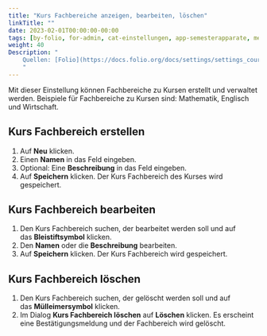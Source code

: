 ```yaml
---
title: "Kurs Fachbereiche anzeigen, bearbeiten, löschen"
linkTitle: ""
date: 2023-02-01T00:00:00-00:00
tags: [by-folio, for-admin, cat-einstellungen, app-semesterapparate, meta-workflow_sammlung, meta-uebersetzungsproblem]
weight: 40
Description: "
    Quellen: [Folio](https://docs.folio.org/docs/settings/settings_courses/settings_courses/#settings--courses--course-department ) & [GBV](https://info.gbv.de/pages/viewpage.action?pageId=844890122)
    "
---
```


Mit dieser Einstellung können Fachbereiche zu Kursen erstellt und verwaltet werden. Beispiele für Fachbereiche zu Kursen sind: Mathematik, Englisch und Wirtschaft.

## Kurs Fachbereich erstellen

1.  Auf **Neu** klicken.
2.  Einen **Namen** in das Feld eingeben.
3.  Optional: Eine **Beschreibung** in das Feld eingeben.
4.  Auf **Speichern** klicken. Der Kurs Fachbereich des Kurses wird gespeichert.

## Kurs Fachbereich bearbeiten

1.  Den Kurs Fachbereich suchen, der bearbeitet werden soll und auf das **Bleistiftsymbol** klicken.
2.  Den **Namen** oder die **Beschreibung** bearbeiten.
3.  Auf **Speichern** klicken. Der Kurs Fachbereich wird gespeichert.

## Kurs Fachbereich löschen

1.  Den Kurs Fachbereich suchen, der gelöscht werden soll und auf das **Mülleimersymbol** klicken.
2.  Im Dialog **Kurs Fachbereich löschen** auf **Löschen** klicken. Es erscheint eine Bestätigungsmeldung und der Fachbereich wird gelöscht.
